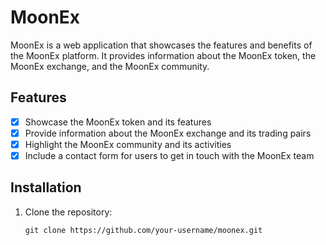 # MoonEx

MoonEx is a web application that showcases the features and benefits of the MoonEx platform. It provides information about the MoonEx token, the MoonEx exchange, and the MoonEx community.

## Features

- [x] Showcase the MoonEx token and its features
- [x] Provide information about the MoonEx exchange and its trading pairs
- [x] Highlight the MoonEx community and its activities
- [x] Include a contact form for users to get in touch with the MoonEx team

## Installation

1. Clone the repository:

   ```shell
   git clone https://github.com/your-username/moonex.git